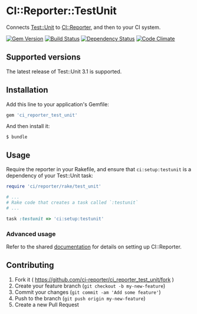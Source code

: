 # CI::Reporter::TestUnit

Connects [Test::Unit][tu] to [CI::Reporter][ci], and then to your CI
system.

[![Gem Version](https://badge.fury.io/rb/ci_reporter_test_unit.svg)](http://badge.fury.io/rb/ci_reporter_test_unit)
[![Build Status](https://travis-ci.org/ci-reporter/ci_reporter_test_unit.svg?branch=master)](https://travis-ci.org/ci-reporter/ci_reporter_test_unit)
[![Dependency Status](https://gemnasium.com/ci-reporter/ci_reporter_test_unit.svg)](https://gemnasium.com/ci-reporter/ci_reporter_test_unit)
[![Code Climate](https://codeclimate.com/github/ci-reporter/ci_reporter_test_unit.png)](https://codeclimate.com/github/ci-reporter/ci_reporter_test_unit)

[tu]: http://www.ruby-doc.org/stdlib-2.1.2/libdoc/test/unit/rdoc/Test/Unit.html
[ci]: https://github.com/ci-reporter/ci_reporter

## Supported versions

The latest release of Test::Unit 3.1 is supported.

## Installation

Add this line to your application's Gemfile:

```ruby
gem 'ci_reporter_test_unit'
```

And then install it:

```
$ bundle
```

## Usage

Require the reporter in your Rakefile, and ensure that
`ci:setup:testunit` is a dependency of your Test::Unit task:

```ruby
require 'ci/reporter/rake/test_unit'

# ...
# Rake code that creates a task called `:testunit`
# ...

task :testunit => 'ci:setup:testunit'
```

### Advanced usage

Refer to the shared [documentation][ci] for details on setting up
CI::Reporter.

## Contributing

1. Fork it ( https://github.com/ci-reporter/ci_reporter_test_unit/fork )
2. Create your feature branch (`git checkout -b my-new-feature`)
3. Commit your changes (`git commit -am 'Add some feature'`)
4. Push to the branch (`git push origin my-new-feature`)
5. Create a new Pull Request
